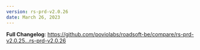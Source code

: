 ```yaml
---
version: rs-prd-v2.0.26
date: March 26, 2023
---
```


**Full Changelog**: https://github.com/poviolabs/roadsoft-be/compare/rs-prd-v2.0.25...rs-prd-v2.0.26